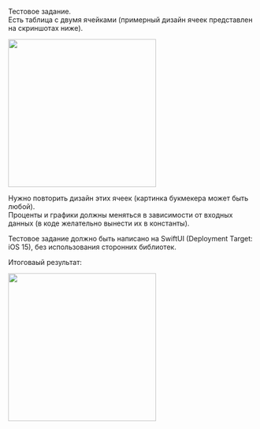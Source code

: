 Тестовое задание.  
Есть таблица с двумя ячейками (примерный дизайн ячеек представлен на скриншотах ниже).  

<img width="300" src="https://github.com/SoloNineZero/Personal-Broker/assets/121757460/1833dc49-15cf-4657-ac95-16524b13b30f">

Нужно повторить дизайн этих ячеек (картинка букмекера может быть любой).  
Проценты и графики должны меняться в зависимости от входных данных (в коде желательно вынести их в константы).  

Тестовое задание должно быть написано на SwiftUI (Deployment Target: iOS 15), без использования сторонних библиотек.  

Итоговаый результат:  

<img width="300" src="https://github.com/SoloNineZero/Personal-Broker/assets/121757460/412b67e4-fe95-407c-8f8d-b0b940eff289">
